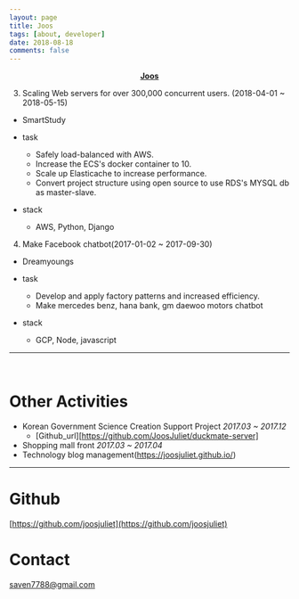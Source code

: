 ```yaml
---
layout: page
title: Joos
tags: [about, developer]
date: 2018-08-18
comments: false
---
```


<center><a href="http://joosjuliet.github.io"><b>Joos</b></a></center>
<!-- 사내 시스템 개발
- oop를 생각하며 디자인을 함
- 언제든 원하는 기능이 추가될 수 있게 낮은 결합력과 높은 응집도 신경을 써서 짰다.

레거시 검색 서비스에 코드 추가 및 코드 개선
- 주도적으로 레거시 극복을 해 나감
- Dependency Breaking을 하는데 집중

서비스에서 모니터링을 할 수 있게 로그를 수집하는 것을 중간에 둔 경험 -->
# Profile
<hr>
## Education
University of Hanyang
- Software Engineering

## Experience

- Backend Engineer using Spring, AWS
SK Encar *Jaunary 2019*

- Full cycle development using Django, Vue, AWS
SmartStudy *March 2018 - June 2018*

- Speech 'How to develop facebook chatbot, GCP server'
SKT academy in Seoul University *March 2017*

- Chatbot development using Node, GCP
Dreamyoungs *January 2017 - September 2017*

### Project Experience

## Scholarship
Academic Scholarship - Third place on Mathematics *GPA : 3.9*

## Awards
- Grand Prize (1the place)
Global Hackathon *January 2017*
https://github.com/SavingOkja/Server

- NH Bank Ceo Prize 2017 (company place)
Unithon *October 2017*

- Encouragement Prize (4th place)
Korea Open Souce Software Developers Lab *November 2018*


## Project
1. (Opensource_project)it-chain (2018-08-16 ~ 2018-10-25)
Create a lightweight private chain engine

- task
  - Analyzing the private chain created by domain-driven development and changing the structure accordingly
  (https://github.com/DE-labtory/engine/pull/844)
  - Create a variety of accounts with the same file in the account management part created when you make a smart contract
  (https://github.com/DE-labtory/engine/pull/964)
  - Create a part that cleans up accounts that were previously in the smart contract
  (https://github.com/DE-labtory/engine/pull/964)
  - Describe the architect of it-chain in English
  (https://github.com/DE-labtory/engine/pull/993)
-  stack
  - go, leveldb, docker, rabbitmq, grpc


- This is URL about that project description.
   - https://github.com/DE-labtory/engine/blob/develop/ARCHITECTURE-EN.md

2. Create a web page where anyone can convert the video's extension (2018-05-01 ~ 2018-06-01)
- SmartStudy

- task
  - As a content-based project, use polymorphism to increase efficiency
  - Use the appropriate cloud service (AWS) for your project
    - Using Amazon Elastic Transcoder effectively shortens transcoding time of video.
    - Using the rest API, you can do the transcoding without having to enter AWS first.
    - lambda, using SNS service, letting you know the results of trans coding in real time.

- stack
  - AWS, Python, Django

<!-- 1. 누구나 동영상의 확장자를 변환을 할 수 있는 웹 페이지 만들기 (2018-05-01 ~ 2018-06-01)
  - SmartStudy
  - task
    - 콘텐츠 기반의 프로젝트여서 다형성을 사용해 정리의 효율성을 높임
    - 프로젝트에 cloud service(AWS)를 적재적소에 사용
      - Amazon Elastic Transcoder 를 사용해 동영상의 trans coding의 시간을 효율적으로 높임
      - rest API를 사용해서 먼저 trans coding을 하고 싶은 동영상을 AWS에 들어가지 않고도 할 수 있게 함.
      - lambda, SNS 서비스를 사용해 trans coding의 결과를 실시간으로 알려줌
  - stack
    - AWS, Python, Django -->

3. Scaling Web servers for over 300,000 concurrent users. (2018-04-01 ~ 2018-05-15)
- SmartStudy

- task
  - Safely load-balanced with AWS.
  - Increase the ECS's docker container to 10.
  - Scale up Elasticache to increase performance.
  - Convert project structure using open source to use RDS's MYSQL db as master-slave.

- stack
  - AWS, Python, Django

4. Make Facebook chatbot(2017-01-02 ~ 2017-09-30)
- Dreamyoungs

- task
  - Develop and apply factory patterns and increased efficiency.
  - Make mercedes benz, hana bank, gm daewoo motors chatbot

- stack
  - GCP, Node, javascript
 

<hr>
<br/>


<!-- 경량화된 private chain engine 만들기 -->
<!--
- stack
  - go, leveldb, docker
- task
  - 도메인 주도 개발로 만들어진 프라이빗 체인을 분석하고 그것에 맞게 구조 변화시키기
  (https://github.com/DE-labtory/engine/pull/844)
  - smart contract를 할 때 만들어진 계좌 관리하는 부분에서 같은 파일로도 다양한 계좌를 생성하기
  (https://github.com/DE-labtory/engine/pull/964)
  - smart contract 부분에서 이전에 생겼던 계좌들을 정리하는 부분 만들기
  (https://github.com/DE-labtory/engine/pull/964)
  -  it-chain의 architect에 대한 설명을 영어로 쓰기
  (https://github.com/DE-labtory/engine/pull/993) -->


# Other Activities
- Korean Government Science Creation Support Project *2017.03 ~ 2017.12*
  - [Github_url][https://github.com/JoosJuliet/duckmate-server]
- Shopping mall front *2017.03 ~ 2017.04*
- Technology blog management(https://joosjuliet.github.io/)


<hr>

# Github

[https://github.com/joosjuliet](https://github.com/joosjuliet)

# Contact

saven7788@gmail.com
